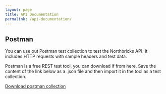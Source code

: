 ```yaml
---
layout: page
title: API Documentation
permalink: /api-documentation/
---
```


## Postman

You can use out Postman test collection to test the Northbricks API. It includes HTTP requests with sample headers and test data.

Postman is a free REST test tool, you can download if from here. Save the content of the link below as a .json file and then import it in the tool as a test collection.

[Download postman collection](/assets/northbricks-api.postman_collection.json)

<rapi-doc show-header="false" doc show-info="false" show-server-select="false" spec-url="/assets/api-spec/bank-api.yaml"></rapi-doc>
<rapi-doc allow-authentication="false" show-header="false" doc show-info="false" show-server-select="false" spec-url="/assets/api-spec/bank-auth-api.yaml"></rapi-doc>
<rapi-doc allow-authentication="false" show-header="false" doc show-info="false" show-server-select="false" spec-url="/assets/api-spec/account-api.yaml"></rapi-doc>
<rapi-doc allow-authentication="false" show-header="false" doc show-info="false" show-server-select="false" spec-url="/assets/api-spec/transaction-api.yaml"></rapi-doc>
<rapi-doc allow-authentication="false" show-header="false" doc show-info="false" show-server-select="false" spec-url="/assets/api-spec/payment-api.yaml"></rapi-doc>
<rapi-doc allow-authentication="false" show-header="false" doc show-info="false" show-server-select="false" spec-url="/assets/api-spec/user-api.yaml"></rapi-doc>